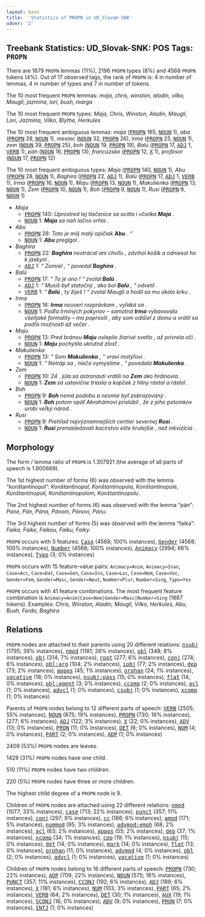 ```yaml
---
layout: base
title:  'Statistics of PROPN in UD_Slovak-SNK'
udver: '2'
---
```


## Treebank Statistics: UD_Slovak-SNK: POS Tags: `PROPN`

There are 1679 `PROPN` lemmas (11%), 2196 `PROPN` types (8%) and 4568 `PROPN` tokens (4%).
Out of 17 observed tags, the rank of `PROPN` is: 4 in number of lemmas, 4 in number of types and 7 in number of tokens.

The 10 most frequent `PROPN` lemmas: <em>maja, chris, winston, aladin, vilko, Mauglí, jazmína, lori, bush, marga</em>

The 10 most frequent `PROPN` types:  <em>Maja, Chris, Winston, Aladin, Mauglí, Lori, Jazmína, Vilko, Blythe, Herkules</em>

The 10 most frequent ambiguous lemmas: <em>maja</em> (<tt><a href="sk_snk-pos-PROPN.html">PROPN</a></tt> 165, <tt><a href="sk_snk-pos-NOUN.html">NOUN</a></tt> 1), <em>aba</em> (<tt><a href="sk_snk-pos-PROPN.html">PROPN</a></tt> 28, <tt><a href="sk_snk-pos-NOUN.html">NOUN</a></tt> 1), <em>mesiac</em> (<tt><a href="sk_snk-pos-NOUN.html">NOUN</a></tt> 32, <tt><a href="sk_snk-pos-PROPN.html">PROPN</a></tt> 26), <em>irma</em> (<tt><a href="sk_snk-pos-PROPN.html">PROPN</a></tt> 25, <tt><a href="sk_snk-pos-NOUN.html">NOUN</a></tt> 1), <em>zem</em> (<tt><a href="sk_snk-pos-NOUN.html">NOUN</a></tt> 39, <tt><a href="sk_snk-pos-PROPN.html">PROPN</a></tt> 25), <em>boh</em> (<tt><a href="sk_snk-pos-NOUN.html">NOUN</a></tt> 19, <tt><a href="sk_snk-pos-PROPN.html">PROPN</a></tt> 19), <em>Balú</em> (<tt><a href="sk_snk-pos-PROPN.html">PROPN</a></tt> 17, <tt><a href="sk_snk-pos-ADJ.html">ADJ</a></tt> 1, <tt><a href="sk_snk-pos-VERB.html">VERB</a></tt> 1), <em>pán</em> (<tt><a href="sk_snk-pos-NOUN.html">NOUN</a></tt> 16, <tt><a href="sk_snk-pos-PROPN.html">PROPN</a></tt> 13), <em>francúzsko</em> (<tt><a href="sk_snk-pos-PROPN.html">PROPN</a></tt> 12, <tt><a href="sk_snk-pos-X.html">X</a></tt> 1), <em>profesor</em> (<tt><a href="sk_snk-pos-NOUN.html">NOUN</a></tt> 17, <tt><a href="sk_snk-pos-PROPN.html">PROPN</a></tt> 12)

The 10 most frequent ambiguous types:  <em>Maja</em> (<tt><a href="sk_snk-pos-PROPN.html">PROPN</a></tt> 140, <tt><a href="sk_snk-pos-NOUN.html">NOUN</a></tt> 1), <em>Abu</em> (<tt><a href="sk_snk-pos-PROPN.html">PROPN</a></tt> 28, <tt><a href="sk_snk-pos-NOUN.html">NOUN</a></tt> 1), <em>Baghíra</em> (<tt><a href="sk_snk-pos-PROPN.html">PROPN</a></tt> 22, <tt><a href="sk_snk-pos-ADJ.html">ADJ</a></tt> 1), <em>Balú</em> (<tt><a href="sk_snk-pos-PROPN.html">PROPN</a></tt> 17, <tt><a href="sk_snk-pos-ADJ.html">ADJ</a></tt> 1, <tt><a href="sk_snk-pos-VERB.html">VERB</a></tt> 1), <em>Irma</em> (<tt><a href="sk_snk-pos-PROPN.html">PROPN</a></tt> 16, <tt><a href="sk_snk-pos-NOUN.html">NOUN</a></tt> 1), <em>Maju</em> (<tt><a href="sk_snk-pos-PROPN.html">PROPN</a></tt> 13, <tt><a href="sk_snk-pos-NOUN.html">NOUN</a></tt> 1), <em>Makulienka</em> (<tt><a href="sk_snk-pos-PROPN.html">PROPN</a></tt> 13, <tt><a href="sk_snk-pos-NOUN.html">NOUN</a></tt> 1), <em>Zem</em> (<tt><a href="sk_snk-pos-PROPN.html">PROPN</a></tt> 10, <tt><a href="sk_snk-pos-NOUN.html">NOUN</a></tt> 1), <em>Boh</em> (<tt><a href="sk_snk-pos-PROPN.html">PROPN</a></tt> 9, <tt><a href="sk_snk-pos-NOUN.html">NOUN</a></tt> 1), <em>Rusi</em> (<tt><a href="sk_snk-pos-PROPN.html">PROPN</a></tt> 9, <tt><a href="sk_snk-pos-NOUN.html">NOUN</a></tt> 1)


* <em>Maja</em>
  * <tt><a href="sk_snk-pos-PROPN.html">PROPN</a></tt> 140: <em>Uprostred tej tlačenice sa ocitla i včielka <b>Maja</b> .</em>
  * <tt><a href="sk_snk-pos-NOUN.html">NOUN</a></tt> 1: <em><b>Maja</b> sa naň lačno vrhla .</em>
* <em>Abu</em>
  * <tt><a href="sk_snk-pos-PROPN.html">PROPN</a></tt> 28: <em>Toto je môj malý opičiak <b>Abu</b> . “</em>
  * <tt><a href="sk_snk-pos-NOUN.html">NOUN</a></tt> 1: <em><b>Abu</b> preglgol .</em>
* <em>Baghíra</em>
  * <tt><a href="sk_snk-pos-PROPN.html">PROPN</a></tt> 22: <em><b>Baghíra</b> nestrácal ani chvíľu , zdvihol košík a odniesol ho k jaskyni .</em>
  * <tt><a href="sk_snk-pos-ADJ.html">ADJ</a></tt> 1: <em>“ Zomrel , “ povedal <b>Baghíra</b> .</em>
* <em>Balú</em>
  * <tt><a href="sk_snk-pos-PROPN.html">PROPN</a></tt> 17: <em>“ To je ono ! “ zvolal <b>Balú</b> .</em>
  * <tt><a href="sk_snk-pos-ADJ.html">ADJ</a></tt> 1: <em>“ Musíš byť statočný , ako bol <b>Balú</b> , “ odvetil .</em>
  * <tt><a href="sk_snk-pos-VERB.html">VERB</a></tt> 1: <em>“ <b>Balú</b> , ty žiješ ! “ zvolal Mauglí a hodil sa mu okolo krku .</em>
* <em>Irma</em>
  * <tt><a href="sk_snk-pos-PROPN.html">PROPN</a></tt> 16: <em><b>Irma</b> neuverí rozprávkam , vyľaká sa .</em>
  * <tt><a href="sk_snk-pos-NOUN.html">NOUN</a></tt> 1: <em>Podľa Irminých pokynov – samotná <b>Irma</b> vybavovala všelijaké formality – ma poprosili , aby som odišiel z domu a vrátil sa podľa možnosti až večer .</em>
* <em>Maju</em>
  * <tt><a href="sk_snk-pos-PROPN.html">PROPN</a></tt> 13: <em>Pred bránou <b>Maju</b> oslepilo žiarivé svetlo , až privrela oči .</em>
  * <tt><a href="sk_snk-pos-NOUN.html">NOUN</a></tt> 1: <em><b>Maju</b> pochytila ukrutná zlosť .</em>
* <em>Makulienka</em>
  * <tt><a href="sk_snk-pos-PROPN.html">PROPN</a></tt> 13: <em>“ Som <b>Makulienka</b> , “ vraví motýľovi .</em>
  * <tt><a href="sk_snk-pos-NOUN.html">NOUN</a></tt> 1: <em>“ Netráp sa , niečo vymyslíme , “ povedala <b>Makulienka</b> .</em>
* <em>Zem</em>
  * <tt><a href="sk_snk-pos-PROPN.html">PROPN</a></tt> 10: <em>24 . júla sa astronauti vrátili na <b>Zem</b> ako hrdinovia .</em>
  * <tt><a href="sk_snk-pos-NOUN.html">NOUN</a></tt> 1: <em><b>Zem</b> sa ustavične triasla a kopček z hliny rástol a rástol .</em>
* <em>Boh</em>
  * <tt><a href="sk_snk-pos-PROPN.html">PROPN</a></tt> 9: <em><b>Boh</b> nemá podobu a nesmie byť zobrazovaný .</em>
  * <tt><a href="sk_snk-pos-NOUN.html">NOUN</a></tt> 1: <em><b>Boh</b> potom opäť Abrahámovi prislúbil , že z jeho potomkov urobí veľký národ .</em>
* <em>Rusi</em>
  * <tt><a href="sk_snk-pos-PROPN.html">PROPN</a></tt> 9: <em>Prehľad najvýznamnejších centier severnej <b>Rusi</b> .</em>
  * <tt><a href="sk_snk-pos-NOUN.html">NOUN</a></tt> 1: <em><b>Rusi</b> prenasledovali kacírstvo ešte krutejšie , než inkvizícia .</em>

## Morphology

The form / lemma ratio of `PROPN` is 1.307921 (the average of all parts of speech is 1.800669).

The 1st highest number of forms (6) was observed with the lemma “konštantínopol”: <em>Konštantínopol, Konštantínopola, Konštantínopole, Konštantínopoli, Konštantínopolom, Konštantínopolu</em>.

The 2nd highest number of forms (6) was observed with the lemma “pán”: <em>Pane, Pán, Pána, Pánom, Pánovi, Pánu</em>.

The 3rd highest number of forms (5) was observed with the lemma “faika”: <em>Faika, Faike, Faikou, Faiku, Faiky</em>.

`PROPN` occurs with 5 features: <tt><a href="sk_snk-feat-Case.html">Case</a></tt> (4568; 100% instances), <tt><a href="sk_snk-feat-Gender.html">Gender</a></tt> (4568; 100% instances), <tt><a href="sk_snk-feat-Number.html">Number</a></tt> (4568; 100% instances), <tt><a href="sk_snk-feat-Animacy.html">Animacy</a></tt> (2994; 66% instances), <tt><a href="sk_snk-feat-Typo.html">Typo</a></tt> (3; 0% instances)

`PROPN` occurs with 15 feature-value pairs: `Animacy=Anim`, `Animacy=Inan`, `Case=Acc`, `Case=Dat`, `Case=Gen`, `Case=Ins`, `Case=Loc`, `Case=Nom`, `Case=Voc`, `Gender=Fem`, `Gender=Masc`, `Gender=Neut`, `Number=Plur`, `Number=Sing`, `Typo=Yes`

`PROPN` occurs with 41 feature combinations.
The most frequent feature combination is `Animacy=Anim|Case=Nom|Gender=Masc|Number=Sing` (1687 tokens).
Examples: <em>Chris, Winston, Aladin, Mauglí, Vilko, Herkules, Abu, Bush, Ferdo, Baghíra</em>


## Relations

`PROPN` nodes are attached to their parents using 20 different relations: <tt><a href="sk_snk-dep-nsubj.html">nsubj</a></tt> (1795; 39% instances), <tt><a href="sk_snk-dep-nmod.html">nmod</a></tt> (1181; 26% instances), <tt><a href="sk_snk-dep-obl.html">obl</a></tt> (348; 8% instances), <tt><a href="sk_snk-dep-obj.html">obj</a></tt> (314; 7% instances), <tt><a href="sk_snk-dep-root.html">root</a></tt> (277; 6% instances), <tt><a href="sk_snk-dep-conj.html">conj</a></tt> (274; 6% instances), <tt><a href="sk_snk-dep-obl-arg.html">obl:arg</a></tt> (104; 2% instances), <tt><a href="sk_snk-dep-iobj.html">iobj</a></tt> (77; 2% instances), <tt><a href="sk_snk-dep-dep.html">dep</a></tt> (73; 2% instances), <tt><a href="sk_snk-dep-appos.html">appos</a></tt> (45; 1% instances), <tt><a href="sk_snk-dep-orphan.html">orphan</a></tt> (24; 1% instances), <tt><a href="sk_snk-dep-vocative.html">vocative</a></tt> (18; 0% instances), <tt><a href="sk_snk-dep-nsubj-pass.html">nsubj:pass</a></tt> (15; 0% instances), <tt><a href="sk_snk-dep-flat.html">flat</a></tt> (14; 0% instances), <tt><a href="sk_snk-dep-obl-agent.html">obl:agent</a></tt> (3; 0% instances), <tt><a href="sk_snk-dep-ccomp.html">ccomp</a></tt> (2; 0% instances), <tt><a href="sk_snk-dep-acl.html">acl</a></tt> (1; 0% instances), <tt><a href="sk_snk-dep-advcl.html">advcl</a></tt> (1; 0% instances), <tt><a href="sk_snk-dep-csubj.html">csubj</a></tt> (1; 0% instances), <tt><a href="sk_snk-dep-xcomp.html">xcomp</a></tt> (1; 0% instances)

Parents of `PROPN` nodes belong to 12 different parts of speech: <tt><a href="sk_snk-pos-VERB.html">VERB</a></tt> (2505; 55% instances), <tt><a href="sk_snk-pos-NOUN.html">NOUN</a></tt> (875; 19% instances), <tt><a href="sk_snk-pos-PROPN.html">PROPN</a></tt> (730; 16% instances),  (277; 6% instances), <tt><a href="sk_snk-pos-ADJ.html">ADJ</a></tt> (122; 3% instances), <tt><a href="sk_snk-pos-X.html">X</a></tt> (22; 0% instances), <tt><a href="sk_snk-pos-ADV.html">ADV</a></tt> (13; 0% instances), <tt><a href="sk_snk-pos-PRON.html">PRON</a></tt> (11; 0% instances), <tt><a href="sk_snk-pos-DET.html">DET</a></tt> (6; 0% instances), <tt><a href="sk_snk-pos-NUM.html">NUM</a></tt> (4; 0% instances), <tt><a href="sk_snk-pos-PART.html">PART</a></tt> (2; 0% instances), <tt><a href="sk_snk-pos-ADP.html">ADP</a></tt> (1; 0% instances)

2409 (53%) `PROPN` nodes are leaves.

1429 (31%) `PROPN` nodes have one child.

510 (11%) `PROPN` nodes have two children.

220 (5%) `PROPN` nodes have three or more children.

The highest child degree of a `PROPN` node is 9.

Children of `PROPN` nodes are attached using 22 different relations: <tt><a href="sk_snk-dep-nmod.html">nmod</a></tt> (1077; 33% instances), <tt><a href="sk_snk-dep-case.html">case</a></tt> (713; 22% instances), <tt><a href="sk_snk-dep-punct.html">punct</a></tt> (357; 11% instances), <tt><a href="sk_snk-dep-conj.html">conj</a></tt> (297; 9% instances), <tt><a href="sk_snk-dep-cc.html">cc</a></tt> (186; 6% instances), <tt><a href="sk_snk-dep-amod.html">amod</a></tt> (171; 5% instances), <tt><a href="sk_snk-dep-nummod.html">nummod</a></tt> (95; 3% instances), <tt><a href="sk_snk-dep-advmod-emph.html">advmod:emph</a></tt> (68; 2% instances), <tt><a href="sk_snk-dep-acl.html">acl</a></tt> (63; 2% instances), <tt><a href="sk_snk-dep-appos.html">appos</a></tt> (55; 2% instances), <tt><a href="sk_snk-dep-dep.html">dep</a></tt> (37; 1% instances), <tt><a href="sk_snk-dep-xcomp.html">xcomp</a></tt> (34; 1% instances), <tt><a href="sk_snk-dep-cop.html">cop</a></tt> (19; 1% instances), <tt><a href="sk_snk-dep-nsubj.html">nsubj</a></tt> (15; 0% instances), <tt><a href="sk_snk-dep-det.html">det</a></tt> (14; 0% instances), <tt><a href="sk_snk-dep-mark.html">mark</a></tt> (14; 0% instances), <tt><a href="sk_snk-dep-flat.html">flat</a></tt> (13; 0% instances), <tt><a href="sk_snk-dep-orphan.html">orphan</a></tt> (11; 0% instances), <tt><a href="sk_snk-dep-advmod.html">advmod</a></tt> (4; 0% instances), <tt><a href="sk_snk-dep-obl.html">obl</a></tt> (2; 0% instances), <tt><a href="sk_snk-dep-advcl.html">advcl</a></tt> (1; 0% instances), <tt><a href="sk_snk-dep-vocative.html">vocative</a></tt> (1; 0% instances)

Children of `PROPN` nodes belong to 16 different parts of speech: <tt><a href="sk_snk-pos-PROPN.html">PROPN</a></tt> (730; 22% instances), <tt><a href="sk_snk-pos-ADP.html">ADP</a></tt> (709; 22% instances), <tt><a href="sk_snk-pos-NOUN.html">NOUN</a></tt> (575; 18% instances), <tt><a href="sk_snk-pos-PUNCT.html">PUNCT</a></tt> (357; 11% instances), <tt><a href="sk_snk-pos-CCONJ.html">CCONJ</a></tt> (192; 6% instances), <tt><a href="sk_snk-pos-ADJ.html">ADJ</a></tt> (189; 6% instances), <tt><a href="sk_snk-pos-X.html">X</a></tt> (181; 6% instances), <tt><a href="sk_snk-pos-NUM.html">NUM</a></tt> (103; 3% instances), <tt><a href="sk_snk-pos-PART.html">PART</a></tt> (65; 2% instances), <tt><a href="sk_snk-pos-VERB.html">VERB</a></tt> (64; 2% instances), <tt><a href="sk_snk-pos-DET.html">DET</a></tt> (30; 1% instances), <tt><a href="sk_snk-pos-AUX.html">AUX</a></tt> (19; 1% instances), <tt><a href="sk_snk-pos-SCONJ.html">SCONJ</a></tt> (16; 0% instances), <tt><a href="sk_snk-pos-ADV.html">ADV</a></tt> (9; 0% instances), <tt><a href="sk_snk-pos-PRON.html">PRON</a></tt> (7; 0% instances), <tt><a href="sk_snk-pos-INTJ.html">INTJ</a></tt> (1; 0% instances)

